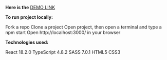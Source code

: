 <strong>Here is the</strong> [DEMO LINK](https://AndriiNychaiuk.github.io/React-list-of-posts/)

<strong>To run project locally:</strong>

Fork a repo
Clone a project
Open project, then open a terminal and type a npm start
Open http://localhost:3000/ in your browser

<strong>Technologies used:</strong>

React 18.2.0
TypeScript 4.8.2
SASS 7.0.1
HTML5
CSS3
